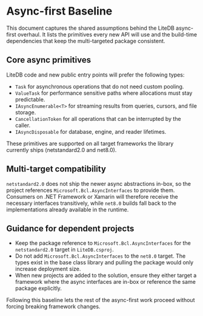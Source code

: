 # Async-first Baseline

This document captures the shared assumptions behind the LiteDB async-first overhaul. It lists the primitives every new API will
use and the build-time dependencies that keep the multi-targeted package consistent.

## Core async primitives

LiteDB code and new public entry points will prefer the following types:

- `Task` for asynchronous operations that do not need custom pooling.
- `ValueTask` for performance sensitive paths where allocations must stay predictable.
- `IAsyncEnumerable<T>` for streaming results from queries, cursors, and file storage.
- `CancellationToken` for all operations that can be interrupted by the caller.
- `IAsyncDisposable` for database, engine, and reader lifetimes.

These primitives are supported on all target frameworks the library currently ships (netstandard2.0 and net8.0).

## Multi-target compatibility

`netstandard2.0` does not ship the newer async abstractions in-box, so the project references
`Microsoft.Bcl.AsyncInterfaces` to provide them. Consumers on .NET Framework or Xamarin will therefore receive the necessary
interfaces transitively, while `net8.0` builds fall back to the implementations already available in the runtime.

## Guidance for dependent projects

- Keep the package reference to `Microsoft.Bcl.AsyncInterfaces` for the `netstandard2.0` target in `LiteDB.csproj`.
- Do not add `Microsoft.Bcl.AsyncInterfaces` to the `net8.0` target. The types exist in the base class library and pulling the
  package would only increase deployment size.
- When new projects are added to the solution, ensure they either target a framework where the async interfaces are in-box or
  reference the same package explicitly.

Following this baseline lets the rest of the async-first work proceed without forcing breaking framework changes.
